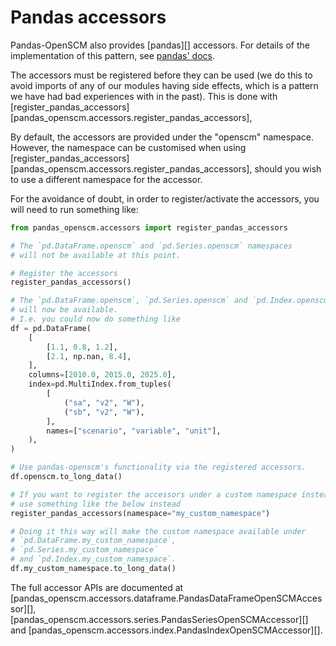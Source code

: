 # Pandas accessors

Pandas-OpenSCM also provides [pandas][] accessors.
For details of the implementation of this pattern, see
[pandas' docs](https://pandas.pydata.org/docs/development/extending.html#registering-custom-accessors).

The accessors must be registered before they can be used
(we do this to avoid imports of any of our modules having side effects,
which is a pattern we have had bad experiences with in the past).
This is done with
[register_pandas_accessors][pandas_openscm.accessors.register_pandas_accessors],

By default, the accessors are provided under the "openscm" namespace.
However, the namespace can be customised when using
[register_pandas_accessors][pandas_openscm.accessors.register_pandas_accessors],
should you wish to use a different namespace for the accessor.

For the avoidance of doubt, in order to register/activate the accessors,
you will need to run something like:

```python
from pandas_openscm.accessors import register_pandas_accessors

# The `pd.DataFrame.openscm` and `pd.Series.openscm` namespaces
# will not be available at this point.

# Register the accessors
register_pandas_accessors()

# The `pd.DataFrame.openscm`, `pd.Series.openscm` and `pd.Index.openscm` namespaces
# will now be available.
# I.e. you could now do something like
df = pd.DataFrame(
    [
        [1.1, 0.8, 1.2],
        [2.1, np.nan, 8.4],
    ],
    columns=[2010.0, 2015.0, 2025.0],
    index=pd.MultiIndex.from_tuples(
        [
            ("sa", "v2", "W"),
            ("sb", "v2", "W"),
        ],
        names=["scenario", "variable", "unit"],
    ),
)

# Use pandas-openscm's functionality via the registered accessors.
df.openscm.to_long_data()

# If you want to register the accessors under a custom namespace instead,
# use something like the below instead
register_pandas_accessors(namespace="my_custom_namespace")

# Doing it this way will make the custom namespace available under
# `pd.DataFrame.my_custom_namespace`,
# `pd.Series.my_custom_namespace`
# and `pd.Index.my_custom_namespace`.
df.my_custom_namespace.to_long_data()
```

The full accessor APIs are documented at
[pandas_openscm.accessors.dataframe.PandasDataFrameOpenSCMAccessor][],
[pandas_openscm.accessors.series.PandasSeriesOpenSCMAccessor][]
and
[pandas_openscm.accessors.index.PandasIndexOpenSCMAccessor][].
